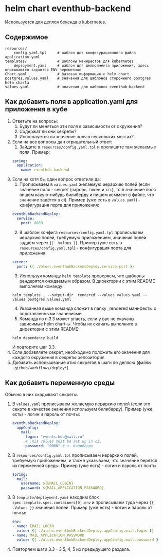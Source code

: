 # helm chart eventhub-backend

Используется для деплоя бекенда в kubernetes.

## Содержимое

```
resources/
    config.yaml.tpl     # шаблон для конфигурационного файла application.yaml
templates/              # шаблоны манифестов для kubernetes
    deployment.yaml     # шаблон для деплоймента приложения, здесь описываются задаются ENV переменные
Chart.yaml              # базовая информация о helm chart
postgres.values.yaml    # значения для шаблонов стороннего postgres helm charta
values.yaml             # значения для шаблонов eventhub-backend 
```

## Как добавить поля в application.yaml для приложения в кубе

1. Ответьте на вопросы:
   1. Будут ли меняться эти поля в зависимости от окружения? 
   2. Содержат ли они секреты?
   3. Используется ли значение поля в нескольких местах?
2. Если на все вопросы дан отрицательный ответ:
   1. Зайдите в `resources/config.yaml.tpl` и пропишите там желаемые поля. Пример:
   ```yaml
   spring:
     application:
       name: eventhub-backend
   ```
3. Если на хотя бы один вопрос ответили да:
   1. Прописываем в `values.yaml` желаемую иерархию полей (если значение поля - секрет (пароль, токен и т.п.), то в значение поля пишем какую-нибудь билиберду и пишем коммент в файле, что значение задётся в ci). Пример (уже есть в `values.yaml`) - конфигурация порта для приложения:
   ```yaml
   eventhubBackendDeploy:
     service:
       port: 8080
   ```
   2. В шаблон конфига `resources/config.yaml.tpl` прописываем иерархию полей, требуемую приложением, значения полей задаём через `{{ .Values }}`. Пример (уже есть в `resources/config.yaml.tpl`) - конфигурация порта для приложения:
   ```yaml
   server:
     port: {{ .Values.eventhubBackendDeploy.service.port }}
   ```
   3. Используя команду `helm template` проверяем, что шаблоны рендерятся ожидаемым образом. В директории с этим README выполняем команду:
   ```shell
   helm template . --output-dir _rendered --values values.yaml --values postgres.values.yaml
   ```
   4. Указанная выше команда сложит в папку _rendered манифесты с подставленными значениями
   5. Команда из п.3.3 может упасть, если у вас не скачаны зависимые helm chart-ы. Чтобы их скачать выполните в директории с этим README:
   ```shell
   helm dependency build
   ```
   И повторите шаг 3.3.
4. Если добавляете секрет, необходимо положить его значения для каждого окружения в секреты репозитория.
5. Добавить использование этих секретов в шаги по деплою (файлы `.github/workflows/deploy*`)

## Как добавить переменную среды

Обычно в них скадывают секреты.

1. В `values.yaml` прописываем желаемую иерархию полей (если это секрте в качестве значения используем билиберду). Пример (уже есть) - логин и пароль от почты:
    ```yaml
    eventhubBackendDeploy:
      appConfig:
        mail:
          login: "events.hub@mail.ru"
          # This values must be set up in ci.
          password: "0000" # <- билиберда
    ```
2. В `resources/config.yaml.tpl` прописываем иерархию полей, требуемую приложением, и также указываем, что значение берётся из переменной среды. Пример (уже есть) - логин и пароль от почты:
    ```yaml
    spring:
      mail:
        username: ${EMAIL_LOGIN}
        password: ${MAIL_APPLICATION_PASSWORD}
    ```
3. В `template/deployment.yaml` находим блок `spec.template.spec.containers[0].env` и прописываем туда через `{{ .Values }}` значения полей. Пример (уже есть) - логин и пароль от почты:
   ```yaml
   env:
   - name: EMAIL_LOGIN
     value: {{ .Values.eventhubBackendDeploy.appConfig.mail.login }}
   - name: MAIL_APPLICATION_PASSWORD
     value: {{ .Values.eventhubBackendDeploy.appConfig.mail.password }}
   ```
4. Повторяем шаги 3.3 - 3.5, 4, 5 из предыдущего раздела.
